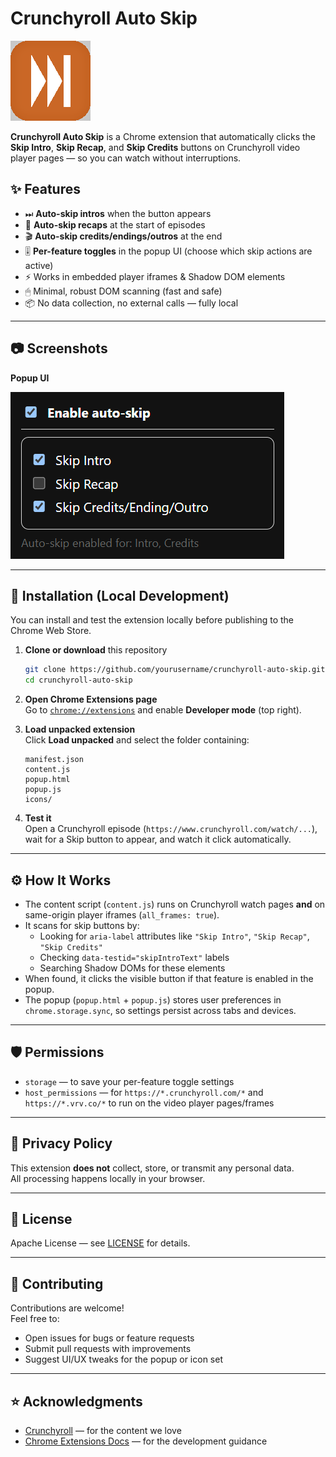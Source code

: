 # Crunchyroll Auto Skip

![Extension Icon](icons/icon128.png)

**Crunchyroll Auto Skip** is a Chrome extension that automatically clicks the **Skip Intro**, **Skip Recap**, and **Skip Credits** buttons on Crunchyroll video player pages — so you can watch without interruptions.

## ✨ Features

- ⏭ **Auto-skip intros** when the button appears  
- 🔄 **Auto-skip recaps** at the start of episodes  
- 🎬 **Auto-skip credits/endings/outros** at the end  
- 🎚 **Per-feature toggles** in the popup UI (choose which skip actions are active)  
- ⚡ Works in embedded player iframes & Shadow DOM elements  
- 🖱 Minimal, robust DOM scanning (fast and safe)  
- 📦 No data collection, no external calls — fully local

---

## 📷 Screenshots

**Popup UI**

![Popup](screenshots/popup.png)

<!-- **Example on Crunchyroll**

![Skip Button Clicked](docs/example.png) -->

---

## 🔧 Installation (Local Development)

You can install and test the extension locally before publishing to the Chrome Web Store.

1. **Clone or download** this repository  
   ```bash
   git clone https://github.com/yourusername/crunchyroll-auto-skip.git
   cd crunchyroll-auto-skip
   ```

2. **Open Chrome Extensions page**  
   Go to [`chrome://extensions`](chrome://extensions) and enable **Developer mode** (top right).

3. **Load unpacked extension**  
   Click **Load unpacked** and select the folder containing:
   ```
   manifest.json
   content.js
   popup.html
   popup.js
   icons/
   ```

4. **Test it**  
   Open a Crunchyroll episode (`https://www.crunchyroll.com/watch/...`), wait for a Skip button to appear, and watch it click automatically.

---

## ⚙ How It Works

- The content script (`content.js`) runs on Crunchyroll watch pages **and** on same-origin player iframes (`all_frames: true`).
- It scans for skip buttons by:
  - Looking for `aria-label` attributes like `"Skip Intro"`, `"Skip Recap"`, `"Skip Credits"`
  - Checking `data-testid="skipIntroText"` labels
  - Searching Shadow DOMs for these elements
- When found, it clicks the visible button if that feature is enabled in the popup.
- The popup (`popup.html` + `popup.js`) stores user preferences in `chrome.storage.sync`, so settings persist across tabs and devices.

---

## 🛡 Permissions

- `storage` — to save your per-feature toggle settings
- `host_permissions` — for `https://*.crunchyroll.com/*` and `https://*.vrv.co/*` to run on the video player pages/frames

---

## 📄 Privacy Policy

This extension **does not** collect, store, or transmit any personal data.  
All processing happens locally in your browser.

---

## 📜 License

Apache License — see [LICENSE](LICENSE) for details.

---

## 🤝 Contributing

Contributions are welcome!  
Feel free to:
- Open issues for bugs or feature requests
- Submit pull requests with improvements
- Suggest UI/UX tweaks for the popup or icon set

---

## ⭐ Acknowledgments

- [Crunchyroll](https://www.crunchyroll.com) — for the content we love
- [Chrome Extensions Docs](https://developer.chrome.com/docs/extensions/) — for the development guidance
